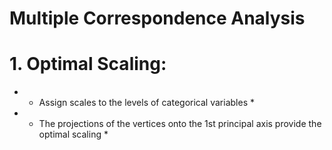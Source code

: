 Multiple Correspondence Analysis
========================================================

# 1. Optimal Scaling:
- * Assign scales to the levels of categorical variables *
- * The projections of the vertices onto the 1st principal axis provide the optimal scaling *


